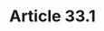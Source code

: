 ---
title: "Article 33.1"
draft: false
exceptions:
- info53h
memberstates:
- PL
score: 3
compensation:
- No compensation
remarks: |
 


link: "http://www.prawo.pl/dz-u-akt/-/dokument/Dz.U.2016.666/16795787/2047977#art(33)"
---